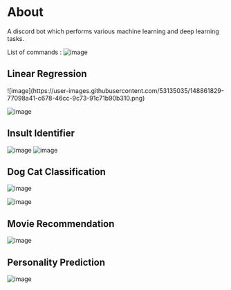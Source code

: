 <h1>About</h1>
A discord bot which performs various machine learning and deep learning tasks.

List of commands : 
![image](https://user-images.githubusercontent.com/53135035/148861784-43f07494-4a49-4288-bd50-a7edb5709a5b.png)

<h2>Linear Regression</h2>
![image](https://user-images.githubusercontent.com/53135035/148861829-77098a41-c678-46cc-9c73-91c71b90b310.png)

![image](https://user-images.githubusercontent.com/53135035/148861740-d1acf28d-2754-42ec-8373-1f5e1f14e5bb.png)

<h2>Insult Identifier</h2>

![image](https://user-images.githubusercontent.com/53135035/148861879-73cbfb5f-2add-4dd5-baba-a7d4ec5e7777.png)
![image](https://user-images.githubusercontent.com/53135035/148861898-84d820b0-4722-4239-b505-6b126e407d17.png)

<h2>Dog Cat Classification</h2>

![image](https://user-images.githubusercontent.com/53135035/148861957-fbcc9c56-b5be-416f-98c8-f72cfe4fc420.png)

![image](https://user-images.githubusercontent.com/53135035/148861948-7f91c767-93d3-4c40-bf0a-2eeae32357d7.png)

<h2>Movie Recommendation</h2>

![image](https://user-images.githubusercontent.com/53135035/148861982-f8c41ad6-deb6-432e-83cf-a02c0722ca22.png)

<h2>Personality Prediction</h2>

![image](https://user-images.githubusercontent.com/53135035/148862009-5083ceaf-1a68-4f17-a434-cfd8ba7bbcea.png)
